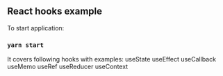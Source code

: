 ## React hooks example

To start application: 
### `yarn start`

It covers following hooks with examples: 
useState
useEffect
useCallback
useMemo
useRef
useReducer
useContext

